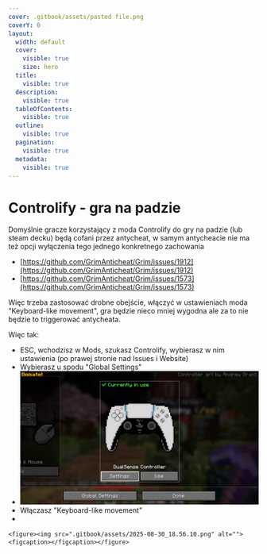```yaml
---
cover: .gitbook/assets/pasted file.png
coverY: 0
layout:
  width: default
  cover:
    visible: true
    size: hero
  title:
    visible: true
  description:
    visible: true
  tableOfContents:
    visible: true
  outline:
    visible: true
  pagination:
    visible: true
  metadata:
    visible: true
---
```


# Controlify - gra na padzie

Domyślnie gracze korzystający z moda Controlify do gry na padzie (lub steam decku) będą cofani przez antycheat, w samym antycheacie nie ma też opcji wyłączenia tego jednego konkretnego zachowania

* [https://github.com/GrimAnticheat/Grim/issues/1912](https://github.com/GrimAnticheat/Grim/issues/1912)
* [https://github.com/GrimAnticheat/Grim/issues/1573](https://github.com/GrimAnticheat/Grim/issues/1573)

Więc trzeba zastosować drobne obejście, włączyć w ustawieniach moda "Keyboard-like movement", gra będzie nieco mniej wygodna ale za to nie będzie to triggerować antycheata.

Więc tak:

* ESC, wchodzisz w Mods, szukasz Controlify, wybierasz w nim ustawienia (po prawej stronie nad Issues i Website)
* Wybierasz u spodu "Global Settings"
* ![](.gitbook/assets/2025-08-30_18.55.35.png)
* Włączasz "Keyboard-like movement"
*

    <figure><img src=".gitbook/assets/2025-08-30_18.56.10.png" alt=""><figcaption></figcaption></figure>
